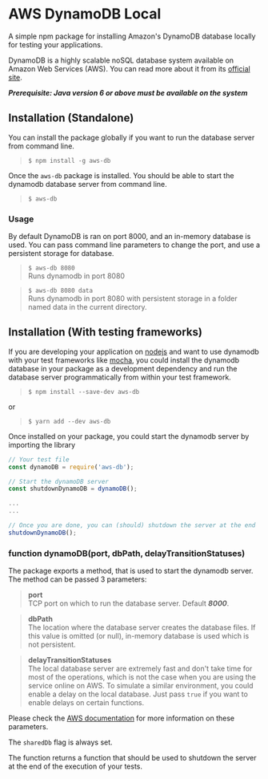 # AWS DynamoDB Local
A simple npm package for installing Amazon's DynamoDB database locally
for testing your applications.

DynamoDB is a highly scalable noSQL database system available on Amazon
Web Services (AWS). You can read more about it from its 
[official site](https://aws.amazon.com/dynamodb/).

***Prerequisite: Java version 6 or above must be available on the system***

## Installation (Standalone)
You can install the package globally if you want to run the database server
from command line.

> `$ npm install -g aws-db`  

Once the `aws-db` package is installed. You should be able to start the
dynamodb database server from command line.

> `$ aws-db`

### Usage
By default DynamoDB is ran on port 8000, and an in-memory database is used.
You can pass command line parameters to change the port, and use a persistent
storage for database.
> `$ aws-db 8080`  
  Runs dynamodb in port 8080

> `$ aws-db 8080 data`  
  Runs dynamodb in port 8080 with persistent storage in a folder named data
  in the current directory.

## Installation (With testing frameworks)
If you are developing your application on [nodejs](https://nodejs.org) and want 
to use dynamodb with your test frameworks like [mocha](https://mochajs.org/), you 
could install the dynamodb database in your package as a development dependency
and run the database server programmatically from within your test framework.

> `$ npm install --save-dev aws-db`

or

> `$ yarn add --dev aws-db`

Once installed on your package, you could start the dynamodb server by importing
the library
```javascript
// Your test file
const dynamoDB = require('aws-db');

// Start the dynamoDB server
const shutdownDynamoDB = dynamoDB();

...
...

// Once you are done, you can (should) shutdown the server at the end
shutdownDynamoDB();
```

### function dynamoDB(port, dbPath, delayTransitionStatuses)
The package exports a method, that is used to start the dynamodb server. The
method can be passed 3 parameters:
> **port**  
TCP port on which to run the database server. Default ***8000***.

> **dbPath**  
The location where the database server creates the database files. If this
value is omitted (or null), in-memory database is used which is not persistent.

> **delayTransitionStatuses**  
The local database server are extremely fast and don't take time for most of
the operations, which is not the case when you are using the service online on 
AWS. To simulate a similar environment, you could enable a delay on the local
database. Just pass `true` if you want to enable delays on certain functions.

Please check the [AWS documentation](http://docs.aws.amazon.com/amazondynamodb/latest/developerguide/DynamoDBLocal.html) 
for more information on these parameters.

The `sharedDb` flag is always set.

The function returns a function that should be used to shutdown the server
at the end of the execution of your tests.

